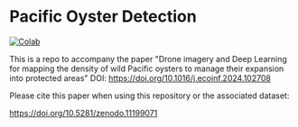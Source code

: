 # Pacific Oyster Detection
[![Colab](https://colab.research.google.com/assets/colab-badge.svg)](https://colab.research.google.com/github/djmoffat/PacificOysterDetection/blob/master/OysterDetectionExample.ipynb)


This is a repo to accompany the paper "Drone imagery and Deep Learning for mapping the density of wild Pacific oysters to manage their expansion into protected areas" DOI: https://doi.org/10.1016/j.ecoinf.2024.102708

Please cite this paper when using this repository or the associated dataset:

https://doi.org/10.5281/zenodo.11199071


